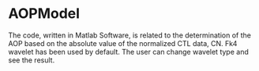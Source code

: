 # AOPModel
The code, written in Matlab Software, is related to the determination of the AOP based on the absolute value of the normalized CTL data, CN. Fk4 wavelet has been used by default. The user can change wavelet type and see the result.
